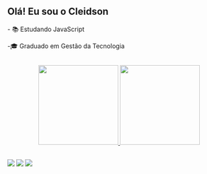 
 ## Olá! Eu sou o Cleidson 
 
 <p> - 📚 Estudando JavaScript
 <p> -🎓 Graduado em Gestão da Tecnologia
 
 ##
 
<div align="center">
  <a href="https://github.com/CleidsonJs">
  <img height="180em" src="https://github-readme-stats.vercel.app/api?username=CleidsonJs&show_icons=true&theme=dark&include_all_commits=true&count_private=true"/>
  <img height="180em" src="https://github-readme-stats.vercel.app/api/top-langs/?username=CleidsonJs&layout=compact&langs_count=7&theme=dark"/>
</div>

##
<div> 
  <a href="https://www.instagram.com/creidsu_" target="_blank"><img src="https://img.shields.io/badge/-Instagram-%23E4405F?style=for-the-badge&logo=instagram&logoColor=white" target="_blank"></a>
  <a href = "mailto:cleidsonjds@hotmail.com"><img src="https://img.shields.io/badge/Microsoft_Outlook-0078D4?style=for-the-badge&logo=microsoft-outlook&logoColor=white" target="_blank"></a>
  <a href="https://www.linkedin.com/in/cleidson-de-jesus-silva-80a210213" target="_blank"><img src="https://img.shields.io/badge/-LinkedIn-%230077B5?style=for-the-badge&logo=linkedin&logoColor=white" target="_blank"></a>
